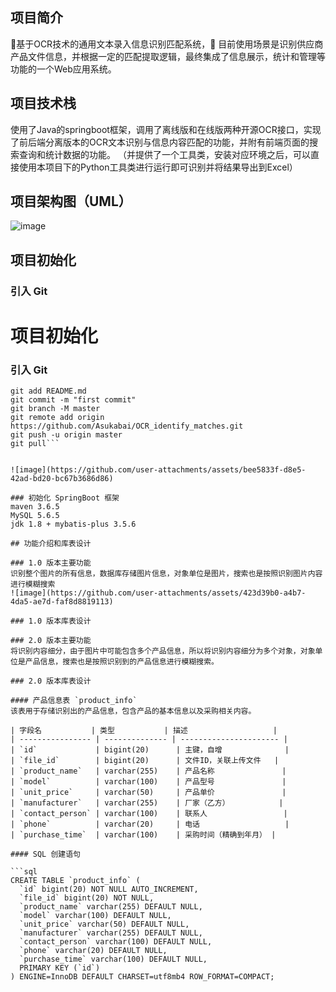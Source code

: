 ## 项目简介

🌈基于OCR技术的通用文本录入信息识别匹配系统，🙇 目前使用场景是识别供应商产品文件信息，并根据一定的匹配提取逻辑，最终集成了信息展示，统计和管理等功能的一个Web应用系统。

## 项目技术栈

使用了Java的springboot框架，调用了离线版和在线版两种开源OCR接口，实现了前后端分离版本的OCR文本识别与信息内容匹配的功能，并附有前端页面的搜索查询和统计数据的功能。
（并提供了一个工具类，安装对应环境之后，可以直接使用本项目下的Python工具类进行运行即可识别并将结果导出到Excel）

## 项目架构图（UML）

![image](https://github.com/user-attachments/assets/460973a1-6bf2-4bdb-9adf-2e5ca9e0e510)

## 项目初始化

### 引入 Git

# 项目初始化

### 引入 Git

```git init
git add README.md
git commit -m "first commit"
git branch -M master
git remote add origin https://github.com/Asukabai/OCR_identify_matches.git
git push -u origin master
git pull```


![image](https://github.com/user-attachments/assets/bee5833f-d8e5-42ad-bd20-bc67b3686d86)

### 初始化 SpringBoot 框架
maven 3.6.5
MySQL 5.6.5
jdk 1.8 + mybatis-plus 3.5.6

## 功能介绍和库表设计

### 1.0 版本主要功能
识别整个图片的所有信息，数据库存储图片信息，对象单位是图片，搜索也是按照识别图片内容进行模糊搜索
![image](https://github.com/user-attachments/assets/423d39b0-a4b7-4da5-ae7d-faf8d8819113)

### 1.0 版本库表设计

### 2.0 版本主要功能
将识别内容细分，由于图片中可能包含多个产品信息，所以将识别内容细分为多个对象，对象单位是产品信息，搜索也是按照识别到的产品信息进行模糊搜索。

### 2.0 版本库表设计

#### 产品信息表 `product_info`
该表用于存储识别出的产品信息，包含产品的基本信息以及采购相关内容。

| 字段名           | 类型           | 描述                   |
| ---------------- | -------------- | ---------------------- |
| `id`             | bigint(20)      | 主键，自增              |
| `file_id`        | bigint(20)      | 文件ID，关联上传文件   |
| `product_name`   | varchar(255)    | 产品名称               |
| `model`          | varchar(100)    | 产品型号               |
| `unit_price`     | varchar(50)     | 产品单价               |
| `manufacturer`   | varchar(255)    | 厂家（乙方）           |
| `contact_person` | varchar(100)    | 联系人                 |
| `phone`          | varchar(20)     | 电话                   |
| `purchase_time`  | varchar(100)    | 采购时间（精确到年月） |

#### SQL 创建语句

```sql
CREATE TABLE `product_info` (
  `id` bigint(20) NOT NULL AUTO_INCREMENT,
  `file_id` bigint(20) NOT NULL,
  `product_name` varchar(255) DEFAULT NULL,
  `model` varchar(100) DEFAULT NULL,
  `unit_price` varchar(50) DEFAULT NULL,
  `manufacturer` varchar(255) DEFAULT NULL,
  `contact_person` varchar(100) DEFAULT NULL,
  `phone` varchar(20) DEFAULT NULL,
  `purchase_time` varchar(100) DEFAULT NULL,
  PRIMARY KEY (`id`)
) ENGINE=InnoDB DEFAULT CHARSET=utf8mb4 ROW_FORMAT=COMPACT;
